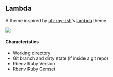 ## Lambda

A theme inspired by [oh-my-zsh](https://github.com/robbyrussell/oh-my-zsh/blob/master/themes/lambda.zsh-theme)'s [lambda](http://zshthem.es/screenshots/lambda.png) theme.

![](http://f.cl.ly/items/0s2B1n3F0I31340E273G/Screen%20Shot%202015-02-05%20at%2010.50.06%20am.png)

#### Characteristics

* Working directory
* Git branch and dirty state (if inside a git repo)
* Rbenv Ruby Version
* Rbenv Ruby Gemset
